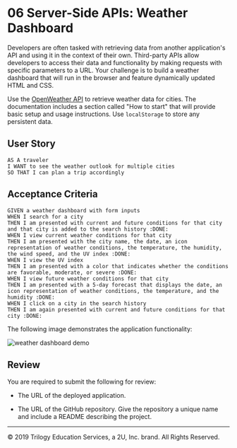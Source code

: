 # 06 Server-Side APIs: Weather Dashboard

Developers are often tasked with retrieving data from another application's API and using it in the context of their own. Third-party APIs allow developers to access their data and functionality by making requests with specific parameters to a URL. Your challenge is to build a weather dashboard that will run in the browser and feature dynamically updated HTML and CSS.

Use the [OpenWeather API](https://openweathermap.org/api) to retrieve weather data for cities. The documentation includes a section called "How to start" that will provide basic setup and usage instructions. Use `localStorage` to store any persistent data.

## User Story

```
AS A traveler
I WANT to see the weather outlook for multiple cities
SO THAT I can plan a trip accordingly
```

## Acceptance Criteria

```
GIVEN a weather dashboard with form inputs
WHEN I search for a city
THEN I am presented with current and future conditions for that city and that city is added to the search history :DONE:
WHEN I view current weather conditions for that city
THEN I am presented with the city name, the date, an icon representation of weather conditions, the temperature, the humidity, the wind speed, and the UV index :DONE:
WHEN I view the UV index
THEN I am presented with a color that indicates whether the conditions are favorable, moderate, or severe :DONE:
WHEN I view future weather conditions for that city
THEN I am presented with a 5-day forecast that displays the date, an icon representation of weather conditions, the temperature, and the humidity :DONE:
WHEN I click on a city in the search history
THEN I am again presented with current and future conditions for that city :DONE:
```

The following image demonstrates the application functionality:

![weather dashboard demo](./Assets/06-server-side-apis-homework-demo.png)

## Review

You are required to submit the following for review:

* The URL of the deployed application.

* The URL of the GitHub repository. Give the repository a unique name and include a README describing the project.

- - -
© 2019 Trilogy Education Services, a 2U, Inc. brand. All Rights Reserved.
